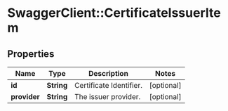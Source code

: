 # SwaggerClient::CertificateIssuerItem

## Properties
Name | Type | Description | Notes
------------ | ------------- | ------------- | -------------
**id** | **String** | Certificate Identifier. | [optional] 
**provider** | **String** | The issuer provider. | [optional] 


